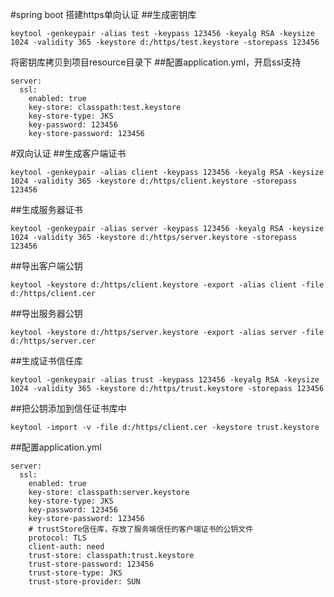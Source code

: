 #spring boot 搭建https单向认证
##生成密钥库
```
keytool -genkeypair -alias test -keypass 123456 -keyalg RSA -keysize 1024 -validity 365 -keystore d:/https/test.keystore -storepass 123456
```
将密钥库拷贝到项目resource目录下
##配置application.yml，开启ssl支持
```
server:
  ssl:
    enabled: true
    key-store: classpath:test.keystore
    key-store-type: JKS
    key-password: 123456
    key-store-password: 123456

```
#双向认证
##生成客户端证书
```
keytool -genkeypair -alias client -keypass 123456 -keyalg RSA -keysize 1024 -validity 365 -keystore d:/https/client.keystore -storepass 123456
```
##生成服务器证书
```
keytool -genkeypair -alias server -keypass 123456 -keyalg RSA -keysize 1024 -validity 365 -keystore d:/https/server.keystore -storepass 123456
```
##导出客户端公钥
```
keytool -keystore d:/https/client.keystore -export -alias client -file d:/https/client.cer
```
##导出服务器公钥
```
keytool -keystore d:/https/server.keystore -export -alias server -file d:/https/server.cer
```
##生成证书信任库
```
keytool -genkeypair -alias trust -keypass 123456 -keyalg RSA -keysize 1024 -validity 365 -keystore d:/https/trust.keystore -storepass 123456
```
##把公钥添加到信任证书库中

```
keytool -import -v -file d:/https/client.cer -keystore trust.keystore
```
##配置application.yml
```
server:
  ssl:
    enabled: true
    key-store: classpath:server.keystore
    key-store-type: JKS
    key-password: 123456
    key-store-password: 123456
    # trustStore信任库，存放了服务端信任的客户端证书的公钥文件
    protocol: TLS
    client-auth: need
    trust-store: classpath:trust.keystore
    trust-store-password: 123456
    trust-store-type: JKS
    trust-store-provider: SUN
```